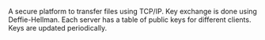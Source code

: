 A secure platform to transfer files using TCP/IP. 
Key exchange is done using Deffie-Hellman. 
Each server has a table of public keys for different clients. Keys are updated periodically.
